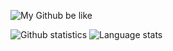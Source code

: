 ![My Github be like](https://github.com/Arekva/arekva/raw/master/src/project.jpg)

![Github statistics](https://github-readme-stats.vercel.app/api?username=arekva&show_icons=true&count_private=true) ![Language stats](https://github-readme-stats.vercel.app/api/top-langs/?username=arekva&layout=compact)
